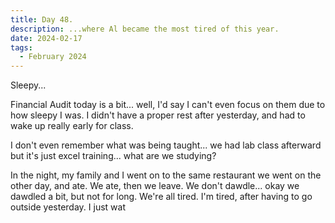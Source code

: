 ```yaml
---
title: Day 48.
description: ...where Al became the most tired of this year.
date: 2024-02-17
tags: 
  - February 2024
---
```


Sleepy...

Financial Audit today is a bit... well, I'd say I can't even focus on them due to how sleepy I was. I didn't have a proper rest after yesterday, and had to wake up really early for class.

I don't even remember what was being taught... we had lab class afterward but it's just excel training... what are we studying?

In the night, my family and I went on to the same restaurant we went on the other day, and ate. We ate, then we leave. We don't dawdle... okay we dawdled a bit, but not for long. We're all tired. I'm tired, after having to go outside yesterday. I just wat